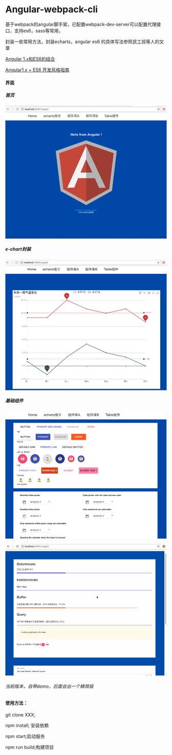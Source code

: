 # Angular-webpack-cli

基于webpack的angular脚手架，已配置webpack-dev-server可以配置代理接口，支持es6，sass等常用，

封装一些常用方法，封装echarts，angular es6 的具体写法参照民工叔等人的文章

[Angular 1.x和ES6的结合](https://github.com/xufei/blog/issues/29)

[Angular1.x + ES6 开发风格指南](https://github.com/kuitos/kuitos.github.io/issues/34)

#### 界面

##### 首页

![index](https://github.com/StevenShaoYY/Angular-webpack-cli/blob/master/screenshot/index.png)

##### e-chart封装

![echart](https://github.com/StevenShaoYY/Angular-webpack-cli/blob/master/screenshot/echart.png)

##### 基础组件

![component](https://github.com/StevenShaoYY/Angular-webpack-cli/blob/master/screenshot/component.png)

![999](https://github.com/StevenShaoYY/Angular-webpack-cli/blob/master/screenshot/999.gif)

###### 当前版本，自带demo，后面会出一个精简版
#### 使用方法：
git clone XXX;

npm install; 安装依赖

npm start;启动服务

npm run build;构建项目